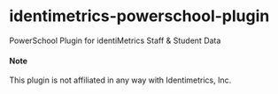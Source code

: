 # identimetrics-powerschool-plugin
PowerSchool Plugin for identiMetrics Staff &amp; Student Data

#### Note
This plugin is not affiliated in any way with Identimetrics, Inc.
